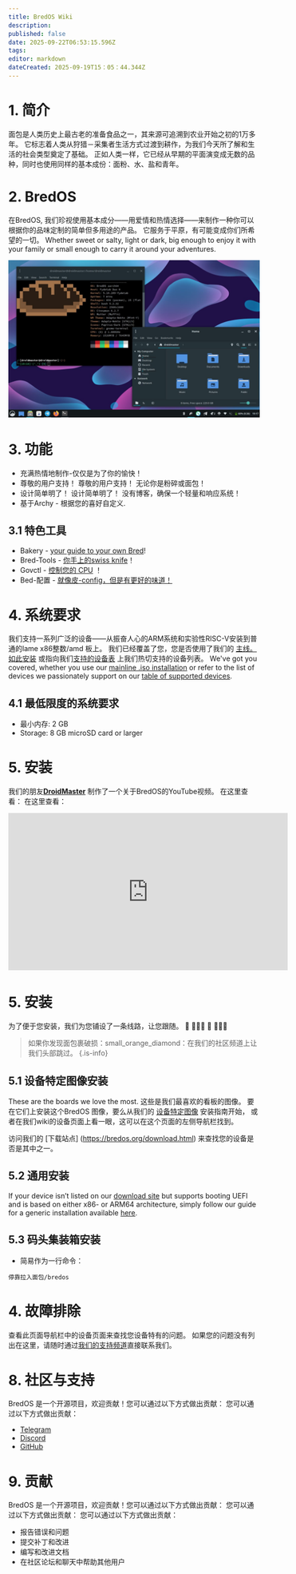 ```yaml
---
title: BredOS Wiki
description:
published: false
date: 2025-09-22T06:53:15.596Z
tags:
editor: markdown
dateCreated: 2025-09-19T15：05：44.344Z
---
```


# 1. 简介

面包是人类历史上最古老的准备食品之一，其来源可追溯到农业开始之初的1万多年。 它标志着人类从狩猎－采集者生活方式过渡到耕作，为我们今天所了解和生活的社会类型奠定了基础。 正如人类一样，它已经从早期的平面演变成无数的品种，同时也使用同样的基本成份：面粉、水、盐和青年。

# 2. BredOS

在BredOS, 我们珍视使用基本成分——用爱情和热情选择——来制作一种你可以根据你的品味定制的简单但多用途的产品。 它服务于平原，有可能变成你们所希望的一切。 Whether sweet or salty, light or dark, big enough to enjoy it with your family or small enough to carry it around your adventures.

![](https://github.com/LinuxDroidMaster/Fydetab-Duo-DroidMaster-wiki/raw/main/Images/Linux/BredOS/preview.jpg)

# 3. 功能

- 充满热情地制作-仅仅是为了你的愉快！
- 尊敬的用户支持！ 尊敬的用户支持！ 无论你是粉碎或面包！
- 设计简单明了！ 设计简单明了！ 没有博客，确保一个轻量和响应系统！
- 基于Archy - 根据您的喜好自定义.

## 3.1 特色工具

- Bakery - [your guide to your own Bred](/install/first-setup)!
- Bred-Tools - [你手上的swiss knife](/Tools)！
- Govctl - [控制您的 CPU](/how-to/govctl) ！
- Bed-配置 - [就像皮-config，但是有更好的味道！](/bredos-config)

# 4. 系统要求

我们支持一系列广泛的设备——从振奋人心的ARM系统和实验性RISC-V安装到普通的lame x86整数/amd 板上。 我们已经覆盖了您，您是否使用了我们的 [主线。 如此安装](/install/Installation-with-ISO) 或指向我们[支持的设备表](/table-of-supported-devices) 上我们热切支持的设备列表。 We've got you covered, whether you use our [mainline .iso installation](/en/install/Installation-with-ISO) or refer to the list of devices we passionately support on our [table of supported devices](/en/table-of-supported-devices).

## 4.1 最低限度的系统要求

- 最小内存: 2 GB
- Storage: 8 GB microSD card or larger

# 5. 安装

我们的朋友[**DroidMaster**](https://www.youtube.com/@LinuxDroidMaster) 制作了一个关于BredOS的YouTube视频。 在这里查看： 在这里查看：

<iframe width="560" height="315" src="https://www.youtube-nocookie.com/embed/eoLE27xdtu4?si=ai-0QqLNyCYfTKfA" title="YouTube video player" frameborder="0" allow="accelerometer; autoplay; clipboard-write; encrypted-media; gyroscope; picture-in-picture; web-share" referrerpolicy="strict-origin-when-cross-origin" allowfullscreen></iframe>

# 5. 安装

为了便于您安装，我们为您铺设了一条线路，让您跟随。 🍞 🔸🔸🔸 🍞 🔸🔸🔸

> 如果你发现面包裹破损：small_orange_diamond：在我们的社区频道上让我们头部跳过。
> {.is-info}

## 5.1 设备特定图像安装

These are the boards we love the most. 这些是我们最喜欢的看板的图像。 要在它们上安装这个BredOS 图像，要么从我们的 [设备特定图像](/install/device-specific-image) 安装指南开始， 或者在我们wiki的设备页面上看一眼，这可以在这个页面的左侧导航栏找到。

访问我们的 [下载站点] (https://bredos.org/download.html) 来查找您的设备是否是其中之一。

## 5.2 通用安装

If your device isn’t listed on our [download site](https://bredos.org/download.html) but supports booting UEFI and is based on either x86- or ARM64 architecture, simply follow our guide for a generic installation available [here](/install/Installation-with-ISO).

## 5.3 码头集装箱安装

- 简易作为一行命令：

```
停靠拉入面包/bredos
```

# 4. 故障排除

查看此页面导航栏中的设备页面来查找您设备特有的问题。 如果您的问题没有列出在这里，请随时通过[我们的支持频道](#h-7-community-and-support)直接联系我们。

# 8. 社区与支持

BredOS 是一个开源项目，欢迎贡献！您可以通过以下方式做出贡献： 您可以通过以下方式做出贡献：

- [Telegram](https://t.me/bredoslinux)
- [Discord](https://discord.gg/jwhuyKXaa)
- [GitHub](http://github.com/BredOS)

# 9. 贡献

BredOS 是一个开源项目，欢迎贡献！您可以通过以下方式做出贡献： 您可以通过以下方式做出贡献： 您可以通过以下方式做出贡献：

- 报告错误和问题
- 提交补丁和改进
- 编写和改进文档
- 在社区论坛和聊天中帮助其他用户
